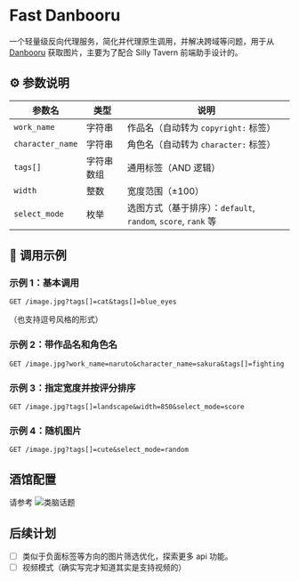 # Fast Danbooru

一个轻量级反向代理服务，简化并代理原生调用，并解决跨域等问题，用于从 [Danbooru](https://danbooru.donmai.us) 获取图片，主要为了配合 Silly Tavern 前端助手设计的。


## ⚙️ 参数说明

| 参数名 | 类型 | 说明 |
|--------|------|------|
| `work_name` | 字符串 | 作品名（自动转为 `copyright:` 标签） |
| `character_name` | 字符串 | 角色名（自动转为 `character:` 标签） |
| `tags[]` | 字符串数组 | 通用标签（AND 逻辑） |
| `width` | 整数 | 宽度范围（±100） |
| `select_mode` | 枚举 | 选图方式（基于排序）：`default`, `random`, `score`, `rank` 等 |


## 📡 调用示例

### 示例 1：基本调用
```
GET /image.jpg?tags[]=cat&tags[]=blue_eyes
```
（也支持逗号风格的形式）

### 示例 2：带作品名和角色名
```
GET /image.jpg?work_name=naruto&character_name=sakura&tags[]=fighting
```

### 示例 3：指定宽度并按评分排序
```
GET /image.jpg?tags[]=landscape&width=850&select_mode=score
```

### 示例 4：随机图片
```
GET /image.jpg?tags[]=cute&select_mode=random
```

## 酒馆配置

请参考 ![类脑话题](https://discord.com/channels/1134557553011998840/1379737729348145162/1379737729348145162)


## 后续计划

- [ ] 类似于负面标签等方向的图片筛选优化，探索更多 api 功能。
- [ ] 视频模式（确实写完才知道其实是支持视频的）